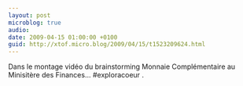 ```yaml
---
layout: post
microblog: true
audio: 
date: 2009-04-15 01:00:00 +0100
guid: http://xtof.micro.blog/2009/04/15/t1523209624.html
---
```

Dans le montage vidéo du brainstorming  Monnaie Complémentaire au Minisitère des Finances... #exploracoeur .
